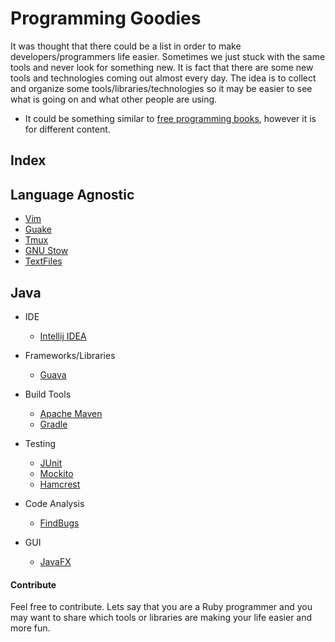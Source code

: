 # Programming Goodies
It was thought that there could be a list in order to make
developers/programmers life easier. Sometimes we just stuck with the same tools
and never look for something new. It is fact that there are some new tools and
technologies coming out almost every day. The idea is to collect and organize
some tools/libraries/technologies so it may be easier to see what is going on
and what other people are using.

* It could be something similar to [free programming
  books](https://github.com/vhf/free-programming-books), however it is for
  different content.

## Index

## Language Agnostic

* [Vim](https://github.com/vim/vim)
* [Guake](https://github.com/Guake/guake)
* [Tmux](https://github.com/tmux/tmux)
* [GNU Stow](https://www.gnu.org/software/stow/)
* [TextFiles](http://www.textfiles.com/)

## Java
* IDE
  * [Intellij IDEA](https://www.jetbrains.com/idea/)

* Frameworks/Libraries
  * [Guava](https://github.com/google/guava)

* Build Tools
  * [Apache Maven](https://maven.apache.org/)
  * [Gradle](https://gradle.org/getting-started-gradle-java/)

* Testing
  * [JUnit](http://junit.org/junit4/)
  * [Mockito](http://site.mockito.org/)
  * [Hamcrest](http://hamcrest.org/JavaHamcrest/)

* Code Analysis
  * [FindBugs](http://findbugs.sourceforge.net/)

* GUI
  * [JavaFX](http://gluonhq.com/labs/scene-builder/)
#### Contribute
Feel free to contribute. Lets say that you are a Ruby programmer and you may
want to share which tools or libraries are making your life easier and more fun. 
